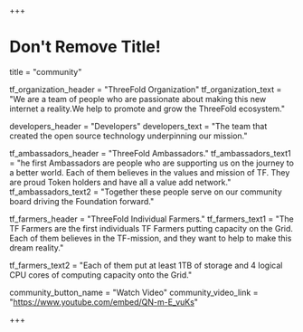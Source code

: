 +++
# Don't Remove Title!

title = "community"

tf_organization_header = "ThreeFold Organization"
tf_organization_text = "We are a team of people who are passionate about making this new internet a reality.We help to promote and grow the ThreeFold ecosystem."


developers_header = "Developers"
developers_text = "The team that created the open source technology underpinning our mission."

tf_ambassadors_header = "ThreeFold Ambassadors."
tf_ambassadors_text1 = "he first Ambassadors are people who are supporting us on the journey to a better world. Each of them believes in the values and mission of TF. They are proud Token holders and have all a value add network."
tf_ambassadors_text2 = "Together these people serve on our community board driving the Foundation forward."

tf_farmers_header = "ThreeFold Individual Farmers."
tf_farmers_text1 = "The TF Farmers are the first individuals TF Farmers putting capacity on the Grid. Each of them believes in the TF-mission, and they want to help to make this dream reality."

tf_farmers_text2 = "Each of them put at least 1TB of storage and 4 logical CPU cores of computing capacity onto the Grid."

community_button_name = "Watch Video"
community_video_link = "https://www.youtube.com/embed/QN-m-E_vuKs"

+++
